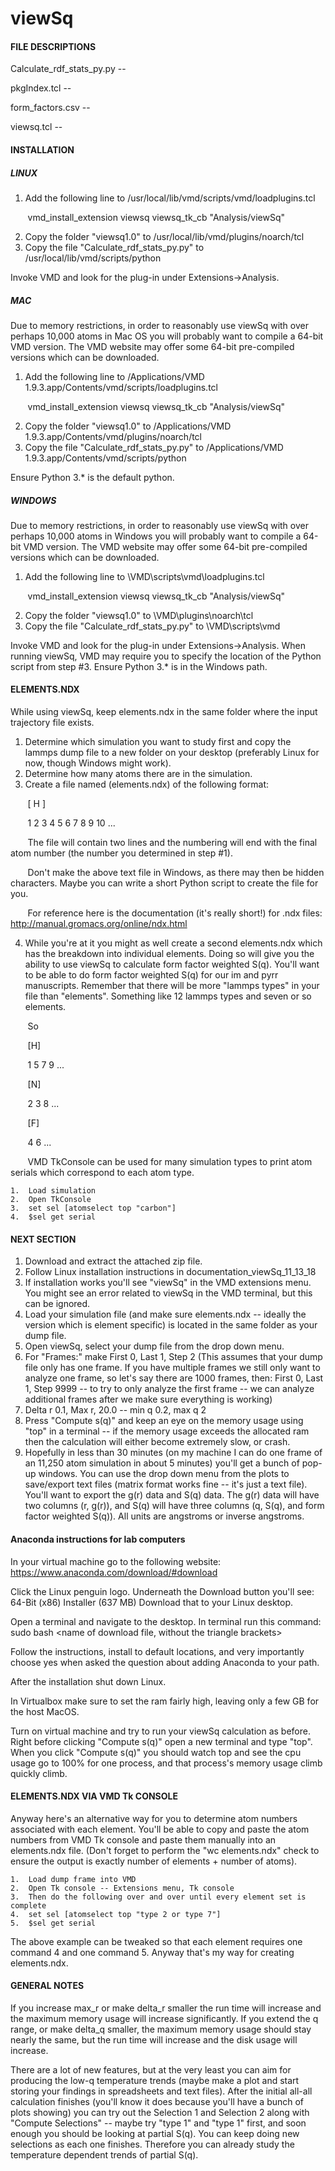 # viewSq

#### FILE DESCRIPTIONS

Calculate_rdf_stats_py.py --  


pkgIndex.tcl -- 


form_factors.csv -- 


viewsq.tcl --


#### INSTALLATION


##### LINUX


1. Add the following line to /usr/local/lib/vmd/scripts/vmd/loadplugins.tcl

&nbsp;&nbsp;&nbsp;&nbsp;&nbsp;&nbsp; vmd_install_extension viewsq      viewsq_tk_cb    "Analysis/viewSq"

2. Copy the folder "viewsq1.0" to /usr/local/lib/vmd/plugins/noarch/tcl
3. Copy the file "Calculate_rdf_stats_py.py" to /usr/local/lib/vmd/scripts/python

Invoke VMD and look for the plug-in under Extensions->Analysis. 

##### MAC

Due to memory restrictions, in order to reasonably use viewSq with over perhaps 10,000 atoms in Mac OS you will probably want to compile a 64-bit VMD version. The VMD website may offer some 64-bit pre-compiled versions which can be downloaded.


1. Add the following line to /Applications/VMD 1.9.3.app/Contents/vmd/scripts/loadplugins.tcl

&nbsp;&nbsp;&nbsp;&nbsp;&nbsp;&nbsp; vmd_install_extension viewsq      viewsq_tk_cb    "Analysis/viewSq"

2. Copy the folder "viewsq1.0" to /Applications/VMD 1.9.3.app/Contents/vmd/plugins/noarch/tcl
3. Copy the file "Calculate_rdf_stats_py.py" to /Applications/VMD 1.9.3.app/Contents/vmd/scripts/python

Ensure Python 3.* is the default python.

##### WINDOWS

Due to memory restrictions, in order to reasonably use viewSq with over perhaps 10,000 atoms in Windows you will probably want to compile a 64-bit VMD version. The VMD website may offer some 64-bit pre-compiled versions which can be downloaded.


1. Add the following line to \VMD\scripts\vmd\loadplugins.tcl

&nbsp;&nbsp;&nbsp;&nbsp;&nbsp;&nbsp; vmd_install_extension viewsq      viewsq_tk_cb    "Analysis/viewSq"

2. Copy the folder "viewsq1.0" to \VMD\plugins\noarch\tcl
3. Copy the file "Calculate_rdf_stats_py.py" to \VMD\scripts\vmd

Invoke VMD and look for the plug-in under Extensions->Analysis. When running viewSq, VMD may require you to specify the location of the Python script from step #3.
Ensure Python 3.* is in the Windows path.

#### ELEMENTS.NDX
While using viewSq, keep elements.ndx in the same folder where the input trajectory file exists.
1.  Determine which simulation you want to study first and copy the lammps dump file to a new folder on your desktop (preferably Linux for now, though Windows might work).
2.  Determine how many atoms there are in the simulation.
3.  Create a file named (elements.ndx) of the following format:

&nbsp;&nbsp;&nbsp;&nbsp;&nbsp;&nbsp; [ H  ]

&nbsp;&nbsp;&nbsp;&nbsp;&nbsp;&nbsp; 1 2 3 4 5 6 7 8 9 10 ... 

&nbsp;&nbsp;&nbsp;&nbsp;&nbsp;&nbsp; The file will contain two lines and the numbering will end with the final atom number (the number you determined in step #1).

&nbsp;&nbsp;&nbsp;&nbsp;&nbsp;&nbsp; Don't make the above text file in Windows, as there may then be hidden characters. Maybe you can write a short Python script to create the file for you.

&nbsp;&nbsp;&nbsp;&nbsp;&nbsp;&nbsp; For reference here is the documentation (it's really short!) for .ndx files: http://manual.gromacs.org/online/ndx.html

4.  While you're at it you might as well create a second elements.ndx which has the breakdown into individual elements. Doing so will give you the ability to use viewSq to calculate form factor weighted S(q). You'll want to be able to do form factor weighted S(q) for our im and pyrr manuscripts. Remember that there will be more "lammps types" in your file than "elements". Something like 12 lammps types and seven or so elements.

&nbsp;&nbsp;&nbsp;&nbsp;&nbsp;&nbsp; So

&nbsp;&nbsp;&nbsp;&nbsp;&nbsp;&nbsp; [H]

&nbsp;&nbsp;&nbsp;&nbsp;&nbsp;&nbsp; 1 5 7 9 ...

&nbsp;&nbsp;&nbsp;&nbsp;&nbsp;&nbsp; [N]

&nbsp;&nbsp;&nbsp;&nbsp;&nbsp;&nbsp; 2 3 8 ...

&nbsp;&nbsp;&nbsp;&nbsp;&nbsp;&nbsp; [F]

&nbsp;&nbsp;&nbsp;&nbsp;&nbsp;&nbsp; 4 6 ...

&nbsp;&nbsp;&nbsp;&nbsp;&nbsp;&nbsp; VMD TkConsole can be used for many simulation types to print atom serials which correspond to each atom type.

    1.  Load simulation
    2.  Open TkConsole
    3.  set sel [atomselect top "carbon"]
    4.  $sel get serial

#### NEXT SECTION
1.  Download and extract the attached zip file.
2.  Follow Linux installation instructions in documentation_viewSq_11_13_18
3.  If installation works you'll see "viewSq" in the VMD extensions menu. You might see an error related to viewSq in the VMD terminal, but this can be ignored.
4.  Load your simulation file (and make sure elements.ndx -- ideally the version which is element specific) is located in the same folder as your dump file.
5.  Open viewSq, select your dump file from the drop down menu.
6.  For "Frames:" make First 0, Last 1, Step 2 (This assumes that your dump file only has one frame. If you have multiple frames we still only want to analyze one frame, so let's say there are 1000 frames, then:  First 0, Last 1, Step 9999 -- to try to only analyze the first frame -- we can analyze additional frames after we make sure everything is working)
7.  Delta r 0.1, Max r, 20.0 -- min q 0.2, max q 2
8.  Press "Compute s(q)" and keep an eye on the memory usage using "top" in a terminal -- if the memory usage exceeds the allocated ram then the calculation will either become extremely slow, or crash.
9.  Hopefully in less than 30 minutes (on my machine I can do one frame of an 11,250 atom simulation in about 5 minutes) you'll get a bunch of pop-up windows. You can use the drop down menu from the plots to save/export text files (matrix format works fine -- it's just a text file). You'll want to export the g(r) data and S(q) data. The g(r) data will have two columns (r, g(r)), and S(q) will have three columns (q, S(q), and form factor weighted S(q)). All units are angstroms or inverse angstroms.

#### Anaconda instructions for lab computers

In your virtual machine go to the following website: https://www.anaconda.com/download/#download

Click the Linux penguin logo. Underneath the Download button you'll see:  64-Bit (x86) Installer (637 MB)
Download that to your Linux desktop.

Open a terminal and navigate to the desktop. In terminal run this command:  sudo bash <name of download file, without the triangle brackets>

Follow the instructions, install to default locations, and very importantly choose yes when asked the question about adding Anaconda to your path.

After the installation shut down Linux.

In Virtualbox make sure to set the ram fairly high, leaving only a few GB for the host MacOS.

Turn on virtual machine and try to run your viewSq calculation as before. Right before clicking "Compute s(q)" open a new terminal and type "top". When you click "Compute s(q)" you should watch top and see the cpu usage go to 100% for one process, and that process's memory usage climb quickly climb.

#### ELEMENTS.NDX VIA VMD Tk CONSOLE ###
Anyway here's an alternative way for you to determine atom numbers associated with each element. You'll be able to copy and paste the atom numbers from VMD Tk console and paste them manually into an elements.ndx file. (Don't forget to perform the "wc elements.ndx" check to ensure the output is exactly number of elements + number of atoms).

    1.  Load dump frame into VMD
    2.  Open Tk console -- Extensions menu, Tk console
    3.  Then do the following over and over until every element set is complete
    4.  set sel [atomselect top "type 2 or type 7"]
    5.  $sel get serial
The above example can be tweaked so that each element requires one command 4 and one command 5. Anyway that's my way for creating elements.ndx.

#### GENERAL NOTES
If you increase max_r or make delta_r smaller the run time will increase and the maximum memory usage will increase significantly. If you extend the q range, or make delta_q smaller, the maximum memory usage should stay nearly the same, but the run time will increase and the disk usage will increase.

There are a lot of new features, but at the very least you can aim for producing the low-q temperature trends (maybe make a plot and start storing your findings in spreadsheets and text files). After the initial all-all calculation finishes (you'll know it does because you'll have a bunch of plots showing) you can try out the Selection 1 and Selection 2 along with "Compute Selections" -- maybe try "type 1" and "type 1" first, and soon enough you should be looking at partial S(q). You can keep doing new selections as each one finishes. Therefore you can already study the temperature dependent trends of partial S(q).





